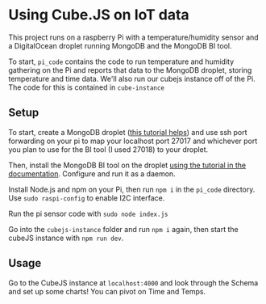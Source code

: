 # Using Cube.JS on IoT data

This project runs on a raspberry Pi with a temperature/humidity sensor and a DigitalOcean droplet running MongoDB and the MongoDB BI tool.

To start, `pi_code` contains the code to run temperature and humidity gathering on the Pi and reports that data to the MongoDB droplet, storing temperature and time data. We'll also run our cubejs instance off of the Pi. The code for this is contained in `cube-instance`

## Setup

To start, create a MongoDB droplet ([this tutorial helps](https://www.digitalocean.com/community/tutorials/how-to-install-mongodb-on-ubuntu-18-04)) and use ssh port forwarding on your pi to map your localhost port 27017 and whichever port you plan to use for the BI tool (I used 27018) to your droplet.

Then, install the MongoDB BI tool on the droplet [using the tutorial in the documentation](https://docs.mongodb.com/bi-connector/master/tutorial/install-bi-connector-debian/). Configure and run it as a daemon.

Install Node.js and npm on your Pi, then run `npm i` in the `pi_code` directory. Use `sudo raspi-config` to enable I2C interface.

Run the pi sensor code with `sudo node index.js`

Go into the `cubejs-instance` folder and run `npm i` again, then start the cubeJS instance with `npm run dev`.

## Usage

Go to the CubeJS instance at `localhost:4000` and look through the Schema and set up some charts! You can pivot on Time and Temps.
